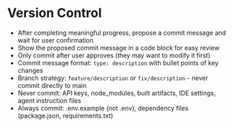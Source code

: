 # Version Control

- After completing meaningful progress, propose a commit message and wait for user confirmation
- Show the proposed commit message in a code block for easy review
- Only commit after user approves (they may want to modify it first)
- Commit message format: `type: description` with bullet points of key changes
- Branch strategy: `feature/description` or `fix/description` - never commit directly to main
- Never commit: API keys, node_modules, built artifacts, IDE settings, agent instruction files
- Always commit: .env.example (not .env), dependency files (package.json, requirements.txt)


